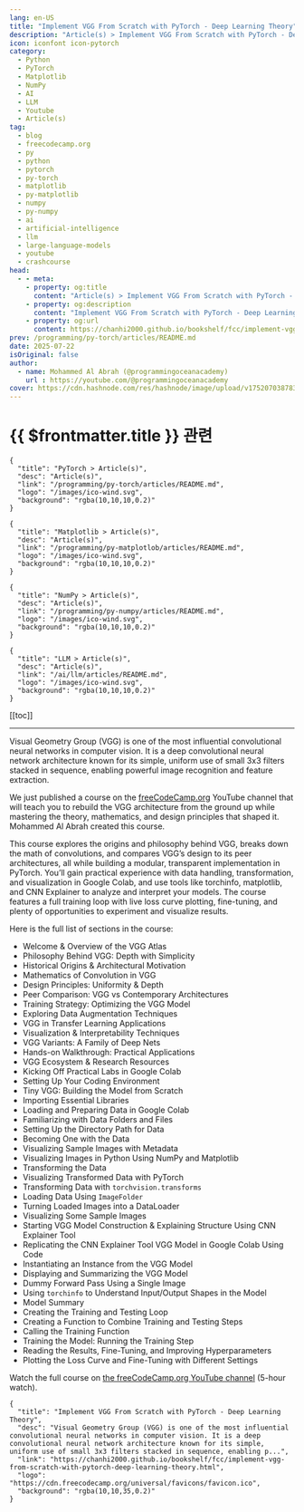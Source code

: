 ```yaml
---
lang: en-US
title: "Implement VGG From Scratch with PyTorch - Deep Learning Theory"
description: "Article(s) > Implement VGG From Scratch with PyTorch - Deep Learning Theory"
icon: iconfont icon-pytorch
category:
  - Python
  - PyTorch
  - Matplotlib
  - NumPy
  - AI
  - LLM
  - Youtube
  - Article(s)
tag:
  - blog
  - freecodecamp.org
  - py
  - python
  - pytorch
  - py-torch
  - matplotlib
  - py-matplotlib
  - numpy
  - py-numpy
  - ai
  - artificial-intelligence
  - llm
  - large-language-models
  - youtube
  - crashcourse
head:
  - - meta:
    - property: og:title
      content: "Article(s) > Implement VGG From Scratch with PyTorch - Deep Learning Theory"
    - property: og:description
      content: "Implement VGG From Scratch with PyTorch - Deep Learning Theory"
    - property: og:url
      content: https://chanhi2000.github.io/bookshelf/fcc/implement-vgg-from-scratch-with-pytorch-deep-learning-theory.html
prev: /programming/py-torch/articles/README.md
date: 2025-07-22
isOriginal: false
author:
  - name: Mohammed Al Abrah (@programmingoceanacademy)
    url : https://youtube.com/@programmingoceanacademy
cover: https://cdn.hashnode.com/res/hashnode/image/upload/v1752070387836/e75fb9bb-8230-424a-a87e-9cbad06fad79.jpeg
---
```


# {{ $frontmatter.title }} 관련

```component VPCard
{
  "title": "PyTorch > Article(s)",
  "desc": "Article(s)",
  "link": "/programming/py-torch/articles/README.md",
  "logo": "/images/ico-wind.svg",
  "background": "rgba(10,10,10,0.2)"
}
```

```component VPCard
{
  "title": "Matplotlib > Article(s)",
  "desc": "Article(s)",
  "link": "/programming/py-matplotlob/articles/README.md",
  "logo": "/images/ico-wind.svg",
  "background": "rgba(10,10,10,0.2)"
}
```

```component VPCard
{
  "title": "NumPy > Article(s)",
  "desc": "Article(s)",
  "link": "/programming/py-numpy/articles/README.md",
  "logo": "/images/ico-wind.svg",
  "background": "rgba(10,10,10,0.2)"
}
```

```component VPCard
{
  "title": "LLM > Article(s)",
  "desc": "Article(s)",
  "link": "/ai/llm/articles/README.md",
  "logo": "/images/ico-wind.svg",
  "background": "rgba(10,10,10,0.2)"
}
```

[[toc]]

---

<SiteInfo
  name="Implement VGG From Scratch with PyTorch - Deep Learning Theory"
  desc="Visual Geometry Group (VGG) is one of the most influential convolutional neural networks in computer vision. It is a deep convolutional neural network architecture known for its simple, uniform use of small 3x3 filters stacked in sequence, enabling p..."
  url="https://freecodecamp.org/news/implement-vgg-from-scratch-with-pytorch-deep-learning-theory"
  logo="https://cdn.freecodecamp.org/universal/favicons/favicon.ico"
  preview="https://cdn.hashnode.com/res/hashnode/image/upload/v1752070387836/e75fb9bb-8230-424a-a87e-9cbad06fad79.jpeg"/>

Visual Geometry Group (VGG) is one of the most influential convolutional neural networks in computer vision. It is a deep convolutional neural network architecture known for its simple, uniform use of small 3x3 filters stacked in sequence, enabling powerful image recognition and feature extraction.

We just published a course on the [<VPIcon icon="fa-brands fa-free-code-camp"/>freeCodeCamp.org](http://freeCodeCamp.org) YouTube channel that will teach you to rebuild the VGG architecture from the ground up while mastering the theory, mathematics, and design principles that shaped it. Mohammed Al Abrah created this course.

This course explores the origins and philosophy behind VGG, breaks down the math of convolutions, and compares VGG’s design to its peer architectures, all while building a modular, transparent implementation in PyTorch. You’ll gain practical experience with data handling, transformation, and visualization in Google Colab, and use tools like torchinfo, matplotlib, and CNN Explainer to analyze and interpret your models. The course features a full training loop with live loss curve plotting, fine-tuning, and plenty of opportunities to experiment and visualize results.

Here is the full list of sections in the course:

- Welcome & Overview of the VGG Atlas
- Philosophy Behind VGG: Depth with Simplicity
- Historical Origins & Architectural Motivation
- Mathematics of Convolution in VGG
- Design Principles: Uniformity & Depth
- Peer Comparison: VGG vs Contemporary Architectures
- Training Strategy: Optimizing the VGG Model
- Exploring Data Augmentation Techniques
- VGG in Transfer Learning Applications
- Visualization & Interpretability Techniques
- VGG Variants: A Family of Deep Nets
- Hands-on Walkthrough: Practical Applications
- VGG Ecosystem & Research Resources
- Kicking Off Practical Labs in Google Colab
- Setting Up Your Coding Environment
- Tiny VGG: Building the Model from Scratch
- Importing Essential Libraries
- Loading and Preparing Data in Google Colab
- Familiarizing with Data Folders and Files
- Setting Up the Directory Path for Data
- Becoming One with the Data
- Visualizing Sample Images with Metadata
- Visualizing Images in Python Using NumPy and Matplotlib
- Transforming the Data
- Visualizing Transformed Data with PyTorch
- Transforming Data with `torchvision.transforms`
- Loading Data Using `ImageFolder`
- Turning Loaded Images into a DataLoader
- Visualizing Some Sample Images
- Starting VGG Model Construction & Explaining Structure Using CNN Explainer Tool
- Replicating the CNN Explainer Tool VGG Model in Google Colab Using Code
- Instantiating an Instance from the VGG Model
- Displaying and Summarizing the VGG Model
- Dummy Forward Pass Using a Single Image
- Using `torchinfo` to Understand Input/Output Shapes in the Model
- Model Summary
- Creating the Training and Testing Loop
- Creating a Function to Combine Training and Testing Steps
- Calling the Training Function
- Training the Model: Running the Training Step
- Reading the Results, Fine-Tuning, and Improving Hyperparameters
- Plotting the Loss Curve and Fine-Tuning with Different Settings

Watch the full course on [<VPIcon icon="fa-brands fa-youtube"/>the freeCodeCamp.org YouTube channel](https://youtu.be/rhCiuu4AW_w) (5-hour watch).

<VidStack src="youtube/rhCiuu4AW_w" />

<!-- TODO: add ARTICLE CARD -->
```component VPCard
{
  "title": "Implement VGG From Scratch with PyTorch - Deep Learning Theory",
  "desc": "Visual Geometry Group (VGG) is one of the most influential convolutional neural networks in computer vision. It is a deep convolutional neural network architecture known for its simple, uniform use of small 3x3 filters stacked in sequence, enabling p...",
  "link": "https://chanhi2000.github.io/bookshelf/fcc/implement-vgg-from-scratch-with-pytorch-deep-learning-theory.html",
  "logo": "https://cdn.freecodecamp.org/universal/favicons/favicon.ico",
  "background": "rgba(10,10,35,0.2)"
}
```

